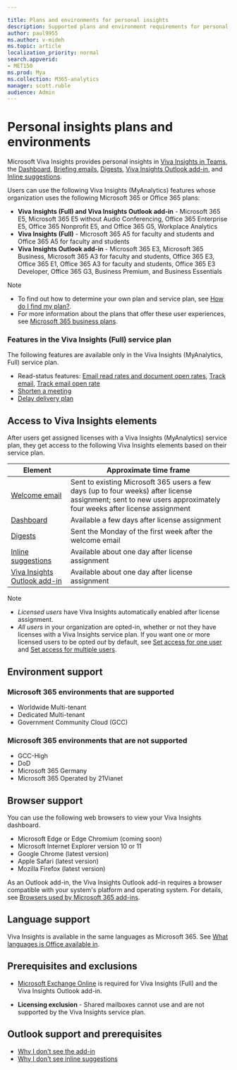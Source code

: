 ```yaml
---

title: Plans and environments for personal insights
description: Supported plans and environment requirements for personal insights in Microsoft Viva Insights (including MyAnalytics)
author: paul9955
ms.author: v-mideh
ms.topic: article
localization_priority: normal 
search.appverid:
- MET150
ms.prod: Mya
ms.collection: M365-analytics
manager: scott.ruble
audience: Admin
---
```


# Personal insights plans and environments

Microsoft Viva Insights provides personal insights in [Viva Insights in Teams](../teams/viva-teams-app.md), the [Dashboard](../use/dashboard-2.md), [Briefing emails](../Briefing/be-overview.md), [Digests](../use/email-digest-2.md), [Viva Insights Outlook add-in](../use/add-in.md), and [Inline suggestions](../use/mya-notifications.md).

Users can use the following Viva Insights (MyAnalytics) features whose organization uses the following Microsoft 365 or Office 365 plans:

* **Viva Insights (Full) and Viva Insights Outlook add-in** - Microsoft 365 E5, Microsoft 365 E5 without Audio Conferencing, Office 365 Enterprise E5, Office 365 Nonprofit E5, and Office 365 G5, Workplace Analytics
* **Viva Insights (Full)** - Microsoft 365 A5 for faculty and students and Office 365 A5 for faculty and students
* **Viva Insights Outlook add-in** - Microsoft 365 E3, Microsoft 365 Business, Microsoft 365 A3 for faculty and students, Office 365 E3, Office 365 E1, Office 365 A3 for faculty and students, Office 365 E3 Developer, Office 365 G3, Business Premium, and Business Essentials

>[!Note]
>
>* To find out how to determine your own plan and service plan, see [How do I find my plan?](../overview/mya-faq.md#q4-how-can-i-find-out-what-my-plan-is).
>* For more information about the plans that offer these user experiences, see [Microsoft 365 business plans](https://products.office.com/business/compare-more-office-365-for-business-plans).

### Features in the Viva Insights (Full) service plan

The following features are available only in the Viva Insights (MyAnalytics, Full) service plan.

* Read-status features: [Email read rates and document open rates](../use/use-the-insights.md#track-email-and-document-open-rates), [Track email](../use/mya-notifications.md#track-email), [Track email open rate](../use/mya-notifications.md#track-email-open-rate)
* [Shorten a meeting](../use/mya-notifications.md#shorten-a-meeting)
* [Delay delivery plan](../use/delay-delivery.md)

## Access to Viva Insights elements

After users get assigned licenses with a Viva Insights (MyAnalytics) service plan, they get access to the following Viva Insights elements based on their service plan.

| Element | Approximate time frame |
| ------- | ------------------|
| [Welcome email](../use/mya-welcome-email.md) | Sent to existing Microsoft 365 users a few days (up to four weeks) after license assignment; sent to new users approximately four weeks after license assignment|
| [Dashboard](../use/dashboard-2.md)  | Available a few days after license assignment |
| [Digests](../use/email-digest-2.md)  | Sent the Monday of the first week after the welcome email |
| [Inline suggestions](../use/mya-notifications.md)  | Available about one day after license assignment |
| [Viva Insights Outlook add-in](../use/add-in.md)  | Available about one day after license assignment |

>[!Note]  
>
>* _Licensed users_ have Viva Insights automatically enabled after license assignment.
>* _All users_ in your organization are opted-in, whether or not they have licenses with a Viva Insights service plan. If you want one or more licensed users to be opted _out_ by default, see [Set access for one user](../setup/configure.md#set-access-for-one-user) and [Set access for multiple users](../setup/configure.md#set-access-for-multiple-users).

## Environment support

### Microsoft 365 environments that are supported

* Worldwide Multi-tenant
* Dedicated Multi-tenant
* Government Community Cloud (GCC)

### Microsoft 365 environments that are not supported

* GCC-High
* DoD
* Microsoft 365 Germany
* Microsoft 365 Operated by 21Vianet

<!-- *NOT* REMOVED 21 APRIL 2021! but there are changes to the Germany situation: * Microsoft 365 Germany  -->

## Browser support

You can use the following web browsers to view your Viva Insights dashboard.

* Microsoft Edge or Edge Chromium (coming soon)
* Microsoft Internet Explorer version 10 or 11
* Google Chrome (latest version)
* Apple Safari (latest version)
* Mozilla Firefox (latest version)

As an Outlook add-in, the Viva Insights Outlook add-in requires a browser compatible with your system's platform and operating system. For details, see [Browsers used by Microsoft 365 add-ins](/office/dev/add-ins/concepts/browsers-used-by-office-web-add-ins).

## Language support

Viva Insights is available in the same languages as Microsoft 365. See [What languages is Office available in](https://support.office.com/en-ie/article/what-languages-is-office-available-in-26d30382-9fba-45dd-bf55-02ab03e2a7ec).

## Prerequisites and exclusions

* [Microsoft Exchange Online](/office365/servicedescriptions/exchange-online-service-description/exchange-online-service-description) is required for Viva Insights (Full) and the Viva Insights Outlook add-in.

* **Licensing exclusion** - Shared mailboxes cannot use and are not supported by the Viva Insights service plan.

## Outlook support and prerequisites

* [Why I don't see the add-in](../use/add-in.md#why-i-do-not-see-the-add-in)
* [Why I don't see inline suggestions](../use/mya-notifications.md#why-i-do-not-see-inline-suggestions)

